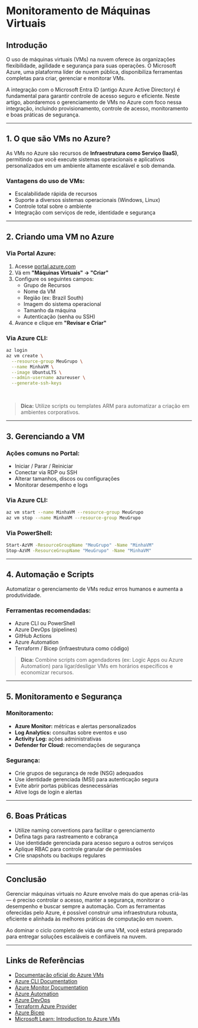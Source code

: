 # Monitoramento de Máquinas Virtuais

## Introdução

O uso de máquinas virtuais (VMs) na nuvem oferece às organizações flexibilidade, agilidade e segurança para suas operações. O Microsoft Azure, uma plataforma líder de nuvem pública, disponibiliza ferramentas completas para criar, gerenciar e monitorar VMs.

A integração com o Microsoft Entra ID (antigo Azure Active Directory) é fundamental para garantir controle de acesso seguro e eficiente. Neste artigo, abordaremos o gerenciamento de VMs no Azure com foco nessa integração, incluindo provisionamento, controle de acesso, monitoramento e boas práticas de segurança.

---

## 1. O que são VMs no Azure?

As VMs no Azure são recursos de **Infraestrutura como Serviço (IaaS)**, permitindo que você execute sistemas operacionais e aplicativos personalizados em um ambiente altamente escalável e sob demanda.

### Vantagens do uso de VMs:
- Escalabilidade rápida de recursos
- Suporte a diversos sistemas operacionais (Windows, Linux)
- Controle total sobre o ambiente
- Integração com serviços de rede, identidade e segurança

---

## 2. Criando uma VM no Azure

### Via Portal Azure:

1. Acesse [portal.azure.com](https://portal.azure.com)
2. Vá em **"Máquinas Virtuais" → "Criar"**
3. Configure os seguintes campos:
   - Grupo de Recursos
   - Nome da VM
   - Região (ex: Brazil South)
   - Imagem do sistema operacional
   - Tamanho da máquina
   - Autenticação (senha ou SSH)
4. Avance e clique em **"Revisar e Criar"**

### Via Azure CLI:

```bash
az login
az vm create \
  --resource-group MeuGrupo \
  --name MinhaVM \
  --image UbuntuLTS \
  --admin-username azureuser \
  --generate-ssh-keys
```

<br />

> **Dica:** Utilize scripts ou templates ARM para automatizar a criação em ambientes corporativos.

---

## 3. Gerenciando a VM

### Ações comuns no Portal:

- Iniciar / Parar / Reiniciar
- Conectar via RDP ou SSH
- Alterar tamanhos, discos ou configurações
- Monitorar desempenho e logs

### Via Azure CLI:

```bash
az vm start --name MinhaVM --resource-group MeuGrupo
az vm stop --name MinhaVM --resource-group MeuGrupo
```

### Via PowerShell:

```bash
Start-AzVM -ResourceGroupName "MeuGrupo" -Name "MinhaVM"
Stop-AzVM -ResourceGroupName "MeuGrupo" -Name "MinhaVM"
```

---

## 4. Automação e Scripts

Automatizar o gerenciamento de VMs reduz erros humanos e aumenta a produtividade.

### Ferramentas recomendadas:

- Azure CLI ou PowerShell
- Azure DevOps (pipelines)
- GitHub Actions
- Azure Automation
- Terraform / Bicep (infraestrutura como código)

> **Dica:** Combine scripts com agendadores (ex: Logic Apps ou Azure Automation) para ligar/desligar VMs em horários específicos e economizar recursos.

---

## 5. Monitoramento e Segurança

### Monitoramento:

- **Azure Monitor:** métricas e alertas personalizados
- **Log Analytics:** consultas sobre eventos e uso
- **Activity Log:** ações administrativas
- **Defender for Cloud:** recomendações de segurança

### Segurança:

- Crie grupos de segurança de rede (NSG) adequados
- Use identidade gerenciada (MSI) para autenticação segura
- Evite abrir portas públicas desnecessárias
- Ative logs de login e alertas

---

## 6. Boas Práticas

- Utilize naming conventions para facilitar o gerenciamento
- Defina tags para rastreamento e cobrança
- Use identidade gerenciada para acesso seguro a outros serviços
- Aplique RBAC para controle granular de permissões
- Crie snapshots ou backups regulares

---

## Conclusão

Gerenciar máquinas virtuais no Azure envolve mais do que apenas criá-las — é preciso controlar o acesso, manter a segurança, monitorar o desempenho e buscar sempre a automação. Com as ferramentas oferecidas pelo Azure, é possível construir uma infraestrutura robusta, eficiente e alinhada às melhores práticas de computação em nuvem.

Ao dominar o ciclo completo de vida de uma VM, você estará preparado para entregar soluções escaláveis e confiáveis na nuvem.

---

## Links de Referências

- [Documentação oficial do Azure VMs](https://learn.microsoft.com/azure/virtual-machines/)
- [Azure CLI Documentation](https://learn.microsoft.com/cli/azure/)
- [Azure Monitor Documentation](https://learn.microsoft.com/azure/azure-monitor/)
- [Azure Automation](https://learn.microsoft.com/azure/automation/)
- [Azure DevOps](https://azure.microsoft.com/services/devops/)
- [Terraform Azure Provider](https://registry.terraform.io/providers/hashicorp/azurerm/latest/docs)
- [Azure Bicep](https://learn.microsoft.com/azure/azure-resource-manager/bicep/)
- [Microsoft Learn: Introduction to Azure VMs](https://learn.microsoft.com/learn/modules/intro-to-azure-virtual-machines/)
